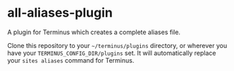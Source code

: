# all-aliases-plugin
A plugin for Terminus which creates a complete aliases file.

Clone this repository to your `~/terminus/plugins` directory, or wherever you have your
`TERMINUS_CONFIG_DIR/plugins` set. It will automatically replace your `sites aliases`
command for Terminus.
